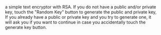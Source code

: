 a simple text encryptor with RSA.
If you do not have a public and/or private key, touch the "Random Key" button to generate the public and private key, If you already have a public or private key and you try to generate one, it will ask you if you want to continue in case you accidentally touch the generate key button.
